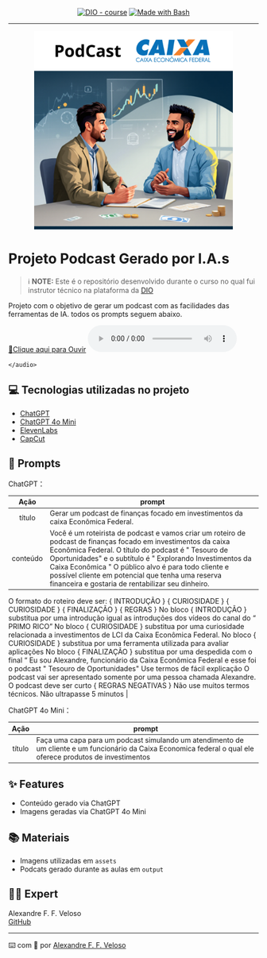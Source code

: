 


<p align="center">
<a href="https://dio.me/"><img src="https://img.shields.io/badge/DIO-Course-28DA77?logo=youtube" alt="DIO - course"></a>
<a href="https://www.gnu.org/software/bash/" title="Go to Bash homepage"><img src="https://img.shields.io/badge/Prompt-Project-blue?logo=gnu-bash&amp;logoColor=white" alt="Made with Bash"></a></p>

-------


<p align="center">
<img 
    src="./assets/PodCast.png"
    width="400"  
/>
</p>

# Projeto Podcast  Gerado por I.A.s


 > ℹ️ **NOTE:** Este é o repositório desenvolvido durante o curso no qual fui instrutor técnico na plataforma da [DIO](https://dio.me)

Projeto com o objetivo de gerar um podcast com as facilidades das ferramentas de IA. todos os prompts
seguem abaixo.

<a href="https://github.com/AFVELOSO13/podcast-prompt/blob/main/output/PodcastEditado.mp3" title="View PodCast now"> 📕Clique aqui para Ouvir</a>
<audio controls>
        <source src="https://github.com/AFVELOSO13/podcast-prompt/blob/main/output/PodcastEditado.mp3?raw=true" type="audio/mp3">
     
    </audio>

## 💻 Tecnologias utilizadas no projeto

- [ChatGPT](https://chat.openai.com/) 
- [ChatGPT 4o Mini](https://chat.openai.com/)
- [ElevenLabs](https://elevenlabs.io/)
- [CapCut](https://www.capcut.com/editor?from_page=landing_page&__action_from=picture_V%C3%ADdeos+profissionais+em+minutos%2C+n%C3%A3o+em+horas.&scenario=custom)

## 🧠 Prompts


ChatGPT：

|   Ação   | prompt                                                                                                                                                                                                                                                                         |
| :------: | ------------------------------------------------------------------------------------------------------------------------------------------------------------------------------------------------------------------------------------------------------------------------------ |
|  título  | Gerar um podcast de finanças focado em investimentos da caixa Econômica Federal.                                                        |
| conteúdo | Você é um roteirista de podcast e vamos criar um roteiro de podcast de finanças focado em investimentos da caixa Econômica Federal. O título do podcast é " Tesouro de Oportunidades" e o subtítulo é " Explorando Investimentos da Caixa Econômica " O público alvo é para todo cliente e possível cliente em potencial que tenha uma reserva financeira e gostaria de rentabilizar seu dinheiro.
O formato do roteiro deve ser:
{ INTRODUÇÃO }
{ CURIOSIDADE }
{ CURIOSIDADE }
{ FINALIZAÇÃO }
{ REGRAS }
No bloco { INTRODUÇÃO } substitua por uma introdução igual as introduções dos vídeos do canal do “ PRIMO RICO”
No bloco { CURIOSIDADE } substitua por uma curiosidade relacionada a investimentos de LCI da Caixa Econômica Federal.
No bloco { CURIOSIDADE } substitua por uma ferramenta utilizada para avaliar aplicações
No bloco { FINALIZAÇÃO } substitua por uma despedida com o final “ Eu sou Alexandre, funcionário da Caixa Econômica Federal e esse foi o podcast " Tesouro de Oportunidades"
Use termos de fácil explicação
O podcast vai ser apresentado somente por uma pessoa chamada Alexandre.
O podcast deve ser curto
{ REGRAS NEGATIVAS }
Não use muitos termos técnicos.
Não ultrapasse 5 minutos |


ChatGPT 4o Mini：

|  Ação  | prompt                                                                                 |
| :----: | -------------------------------------------------------------------------------------- |
| título | Faça uma capa para um podcast simulando um atendimento de um cliente e um funcionário da Caixa Economica federal o qual ele oferece produtos de investimentos |

## ✨ Features

- Conteúdo gerado via ChatGPT
- Imagens geradas via ChatGPT 4o Mini

## 📚 Materiais

- Imagens utilizadas em `assets`
- Podcats gerado durante as aulas em `output`


## 👨‍💻 Expert

 
   Alexandre F. F. Veloso<br>
   <a href="https://github.com/AFVELOSO13">GitHub</a>


---

⌨️ com 💜 por [Alexandre F. F. Veloso](https://github.com/AFVELOSO13)
